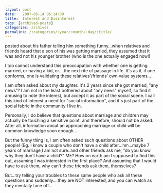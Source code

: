 ```yaml
---
layout: post
date:	2007-06-14 05:14:00
title:  Interest and Disinterest
tags: [archived-posts]
categories: archives
permalink: /:categories/:year/:month/:day/:title/
---
```

<LJ user="themadman"> posted about his father telling him something funny...when relatives and friends heard that a son of his was getting married, they assumed that it was <LJ user="themadman"> and not his younger brother (who is the one actually engaged now!)

I too cannot understand this preoccupation with whether one is getting married, or having a kid, or....the next rite of passage in life. It's as if, if one conforms, one is validating these relatives'/friends' own value systems...

I am often asked about my daughter..it's 2 years since she got married, "any news"? I am not in the least bothered about "any news" myself, so find it amusing to note the interest, but accept it as part of the social scene. I call this kind of interest a need for "social information", and it's just part of the social fabric in the community I live in.


Personally, I do believe that questions about marriage and children may actually be touching a sensitive point, and therefore, should not be asked. After all, information about an approaching marriage or child will be common knowledge soon enough...

But the funny thing is, I am often asked such questions about OTHER people! (Eg. I know a couple who don't have a child after...hm...maybe 7 years of marriage,I am not sure..and other friends ask me, "do you know why they don't have a child?" ME? How on earth am I supposed to find this out, assuming I was interested in the first place? And assuming that I would have to ask them, why can't these friends ask them, themselves?

But...try telling your troubles to these same people who ask all these questions and suddenly....they are NOT interested, and you can watch as they mentally tune off...

